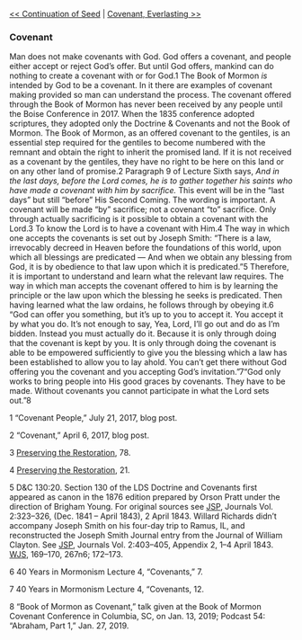 [<< Continuation of Seed](Continuation%20of%20Seed.md)  |  [Covenant, Everlasting >>](Covenant,%20Everlasting.md)

### Covenant
Man does not make covenants with God. God offers a covenant, and people either accept or reject God’s offer. But until God offers, mankind can do nothing to create a covenant with or for God.1 The Book of Mormon *is* intended by God to be a covenant. In it there are examples of covenant making provided so man can understand the process. The covenant offered through the Book of Mormon has never been received by any people until the Boise Conference in 2017. When the 1835 conference adopted scriptures, they adopted only the Doctrine & Covenants and not the Book of Mormon. The Book of Mormon, as an offered covenant to the gentiles, is an essential step required for the gentiles to become numbered with the remnant and obtain the right to inherit the promised land. If it is not received as a covenant by the gentiles, they have no right to be here on this land or on any other land of promise.2 Paragraph 9 of Lecture Sixth says, *And in the last days, before the Lord comes, he is to gather together his saints who have made a covenant with him by sacrifice.* This event will be in the “last days” but still “before” His Second Coming. The wording is important. A covenant will be made “by” sacrifice; not a covenant “to” sacrifice. Only through actually sacrificing is it possible to obtain a covenant with the Lord.3 To know the Lord is to have a covenant with Him.4 The way in which one accepts the covenants is set out by Joseph Smith: “There is a law, irrevocably decreed in Heaven before the foundations of this world, upon which all blessings are predicated — And when we obtain any blessing from God, it is by obedience to that law upon which it is predicated.”5 Therefore, it is important to understand and learn what the relevant law requires. The way in which man accepts the covenant offered to him is by learning the principle or the law upon which the blessing he seeks is predicated. Then having learned what the law ordains, he follows through by obeying it.6 “God can offer you something, but it’s up to you to accept it. You accept it by what you do. It’s not enough to say, Yea, Lord, I’ll go out and do as I’m bidden. Instead you must actually do it. Because it is only through doing that the covenant is kept by you. It is only through doing the covenant is able to be empowered sufficiently to give you the blessing which a law has been established to allow you to lay ahold. You can’t get there without God offering you the covenant and you accepting God’s invitation.”7“God only works to bring people into His good graces by covenants. They have to be made. Without covenants you cannot participate in what the Lord sets out.”8



1 “Covenant People,” July 21, 2017, blog post.


2 “Covenant,” April 6, 2017, blog post.


3
[Preserving the Restoration](#), 78.


4
[Preserving the Restoration](#), 21.


5 D&C 130:20. Section 130 of the LDS Doctrine and Covenants first appeared as canon in the 1876 edition prepared by Orson Pratt under the direction of Brigham Young. For original sources see [JSP](#), Journals Vol. 2:323–326, (Dec. 1841 – April 1843), 2 April 1843. Willard Richards didn’t accompany Joseph Smith on his four-day trip to Ramus, IL, and reconstructed the Joseph Smith Journal entry from the Journal of William Clayton. See [JSP](#), Journals Vol. 2:403–405, Appendix 2, 1–4 April 1843. [WJS](#), 169–170, 267n6; 172–173.


6 40 Years in Mormonism Lecture 4, “Covenants,” 7.


7 40 Years in Mormonism Lecture 4, “Covenants, 12.


8 “Book of Mormon as Covenant,” talk given at the Book of Mormon Covenant Conference in Columbia, SC, on Jan. 13, 2019; Podcast 54: “Abraham, Part 1,” Jan. 27, 2019.